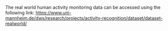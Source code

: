The real world human activity monitoring data can be accessed using the following link:
https://www.uni-mannheim.de/dws/research/projects/activity-recognition/dataset/dataset-realworld/
